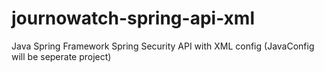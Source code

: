 # journowatch-spring-api-xml
Java Spring Framework Spring Security API with XML config (JavaConfig will be seperate project)
